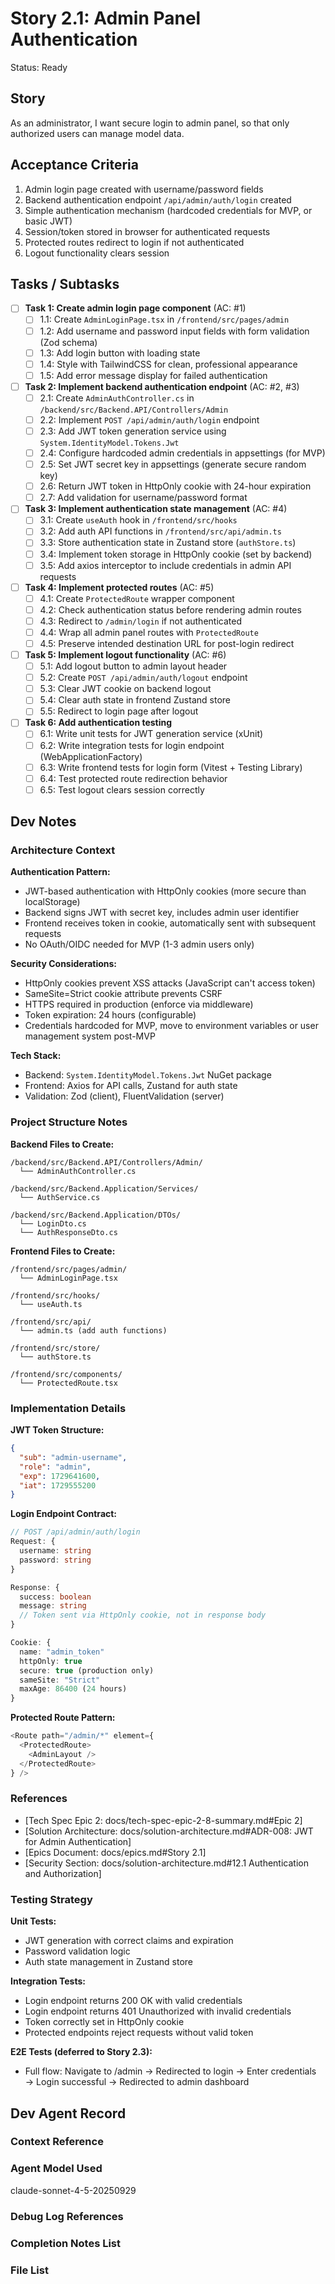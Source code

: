 # Story 2.1: Admin Panel Authentication

Status: Ready

## Story

As an administrator,
I want secure login to admin panel,
so that only authorized users can manage model data.

## Acceptance Criteria

1. Admin login page created with username/password fields
2. Backend authentication endpoint `/api/admin/auth/login` created
3. Simple authentication mechanism (hardcoded credentials for MVP, or basic JWT)
4. Session/token stored in browser for authenticated requests
5. Protected routes redirect to login if not authenticated
6. Logout functionality clears session

## Tasks / Subtasks

- [ ] **Task 1: Create admin login page component** (AC: #1)
  - [ ] 1.1: Create `AdminLoginPage.tsx` in `/frontend/src/pages/admin`
  - [ ] 1.2: Add username and password input fields with form validation (Zod schema)
  - [ ] 1.3: Add login button with loading state
  - [ ] 1.4: Style with TailwindCSS for clean, professional appearance
  - [ ] 1.5: Add error message display for failed authentication

- [ ] **Task 2: Implement backend authentication endpoint** (AC: #2, #3)
  - [ ] 2.1: Create `AdminAuthController.cs` in `/backend/src/Backend.API/Controllers/Admin`
  - [ ] 2.2: Implement `POST /api/admin/auth/login` endpoint
  - [ ] 2.3: Add JWT token generation service using `System.IdentityModel.Tokens.Jwt`
  - [ ] 2.4: Configure hardcoded admin credentials in appsettings (for MVP)
  - [ ] 2.5: Set JWT secret key in appsettings (generate secure random key)
  - [ ] 2.6: Return JWT token in HttpOnly cookie with 24-hour expiration
  - [ ] 2.7: Add validation for username/password format

- [ ] **Task 3: Implement authentication state management** (AC: #4)
  - [ ] 3.1: Create `useAuth` hook in `/frontend/src/hooks`
  - [ ] 3.2: Add auth API functions in `/frontend/src/api/admin.ts`
  - [ ] 3.3: Store authentication state in Zustand store (`authStore.ts`)
  - [ ] 3.4: Implement token storage in HttpOnly cookie (set by backend)
  - [ ] 3.5: Add axios interceptor to include credentials in admin API requests

- [ ] **Task 4: Implement protected routes** (AC: #5)
  - [ ] 4.1: Create `ProtectedRoute` wrapper component
  - [ ] 4.2: Check authentication status before rendering admin routes
  - [ ] 4.3: Redirect to `/admin/login` if not authenticated
  - [ ] 4.4: Wrap all admin panel routes with `ProtectedRoute`
  - [ ] 4.5: Preserve intended destination URL for post-login redirect

- [ ] **Task 5: Implement logout functionality** (AC: #6)
  - [ ] 5.1: Add logout button to admin layout header
  - [ ] 5.2: Create `POST /api/admin/auth/logout` endpoint
  - [ ] 5.3: Clear JWT cookie on backend logout
  - [ ] 5.4: Clear auth state in frontend Zustand store
  - [ ] 5.5: Redirect to login page after logout

- [ ] **Task 6: Add authentication testing**
  - [ ] 6.1: Write unit tests for JWT generation service (xUnit)
  - [ ] 6.2: Write integration tests for login endpoint (WebApplicationFactory)
  - [ ] 6.3: Write frontend tests for login form (Vitest + Testing Library)
  - [ ] 6.4: Test protected route redirection behavior
  - [ ] 6.5: Test logout clears session correctly

## Dev Notes

### Architecture Context

**Authentication Pattern:**
- JWT-based authentication with HttpOnly cookies (more secure than localStorage)
- Backend signs JWT with secret key, includes admin user identifier
- Frontend receives token in cookie, automatically sent with subsequent requests
- No OAuth/OIDC needed for MVP (1-3 admin users only)

**Security Considerations:**
- HttpOnly cookies prevent XSS attacks (JavaScript can't access token)
- SameSite=Strict cookie attribute prevents CSRF
- HTTPS required in production (enforce via middleware)
- Token expiration: 24 hours (configurable)
- Credentials hardcoded for MVP, move to environment variables or user management system post-MVP

**Tech Stack:**
- Backend: `System.IdentityModel.Tokens.Jwt` NuGet package
- Frontend: Axios for API calls, Zustand for auth state
- Validation: Zod (client), FluentValidation (server)

### Project Structure Notes

**Backend Files to Create:**
```
/backend/src/Backend.API/Controllers/Admin/
  └── AdminAuthController.cs

/backend/src/Backend.Application/Services/
  └── AuthService.cs

/backend/src/Backend.Application/DTOs/
  └── LoginDto.cs
  └── AuthResponseDto.cs
```

**Frontend Files to Create:**
```
/frontend/src/pages/admin/
  └── AdminLoginPage.tsx

/frontend/src/hooks/
  └── useAuth.ts

/frontend/src/api/
  └── admin.ts (add auth functions)

/frontend/src/store/
  └── authStore.ts

/frontend/src/components/
  └── ProtectedRoute.tsx
```

### Implementation Details

**JWT Token Structure:**
```json
{
  "sub": "admin-username",
  "role": "admin",
  "exp": 1729641600,
  "iat": 1729555200
}
```

**Login Endpoint Contract:**
```typescript
// POST /api/admin/auth/login
Request: {
  username: string
  password: string
}

Response: {
  success: boolean
  message: string
  // Token sent via HttpOnly cookie, not in response body
}

Cookie: {
  name: "admin_token"
  httpOnly: true
  secure: true (production only)
  sameSite: "Strict"
  maxAge: 86400 (24 hours)
}
```

**Protected Route Pattern:**
```typescript
<Route path="/admin/*" element={
  <ProtectedRoute>
    <AdminLayout />
  </ProtectedRoute>
} />
```

### References

- [Tech Spec Epic 2: docs/tech-spec-epic-2-8-summary.md#Epic 2]
- [Solution Architecture: docs/solution-architecture.md#ADR-008: JWT for Admin Authentication]
- [Epics Document: docs/epics.md#Story 2.1]
- [Security Section: docs/solution-architecture.md#12.1 Authentication and Authorization]

### Testing Strategy

**Unit Tests:**
- JWT generation with correct claims and expiration
- Password validation logic
- Auth state management in Zustand store

**Integration Tests:**
- Login endpoint returns 200 OK with valid credentials
- Login endpoint returns 401 Unauthorized with invalid credentials
- Token correctly set in HttpOnly cookie
- Protected endpoints reject requests without valid token

**E2E Tests (deferred to Story 2.3):**
- Full flow: Navigate to /admin → Redirected to login → Enter credentials → Login successful → Redirected to admin dashboard

## Dev Agent Record

### Context Reference

<!-- Path(s) to story context XML will be added here by context workflow -->

### Agent Model Used

claude-sonnet-4-5-20250929

### Debug Log References

### Completion Notes List

### File List
